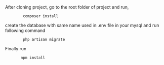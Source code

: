 
After cloning project, go to the root folder of project and run,
 
            composer install

create the database with same name used in .env file in your mysql and run following command

            php artisan migrate

Finally run

           npm install

